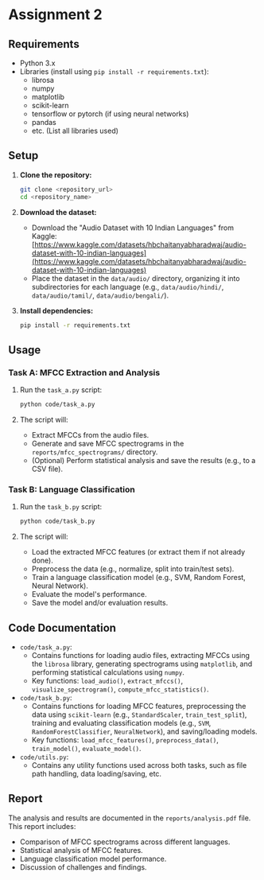 # Assignment 2
##   Requirements

* Python 3.x
* Libraries (install using `pip install -r requirements.txt`):
    * librosa
    * numpy
    * matplotlib
    * scikit-learn
    * tensorflow or pytorch (if using neural networks)
    * pandas
    * etc. (List all libraries used)

##   Setup

1.  **Clone the repository:**

    ```bash
    git clone <repository_url>
    cd <repository_name>
    ```

2.  **Download the dataset:**

    * Download the "Audio Dataset with 10 Indian Languages" from Kaggle:   [https://www.kaggle.com/datasets/hbchaitanyabharadwaj/audio-dataset-with-10-indian-languages](https://www.kaggle.com/datasets/hbchaitanyabharadwaj/audio-dataset-with-10-indian-languages)
    * Place the dataset in the `data/audio/` directory, organizing it into subdirectories for each language (e.g., `data/audio/hindi/`, `data/audio/tamil/`, `data/audio/bengali/`).

3.  **Install dependencies:**

    ```bash
    pip install -r requirements.txt
    ```

##   Usage

###   Task A: MFCC Extraction and Analysis

1.  Run the `task_a.py` script:

    ```bash
    python code/task_a.py
    ```

2.  The script will:

    * Extract MFCCs from the audio files.
    * Generate and save MFCC spectrograms in the `reports/mfcc_spectrograms/` directory.
    * (Optional) Perform statistical analysis and save the results (e.g., to a CSV file).

###   Task B: Language Classification

1.  Run the `task_b.py` script:

    ```bash
    python code/task_b.py
    ```

2.  The script will:

    * Load the extracted MFCC features (or extract them if not already done).
    * Preprocess the data (e.g., normalize, split into train/test sets).
    * Train a language classification model (e.g., SVM, Random Forest, Neural Network).
    * Evaluate the model's performance.
    * Save the model and/or evaluation results.

##   Code Documentation

* `code/task_a.py`:
    * Contains functions for loading audio files, extracting MFCCs using the `librosa` library, generating spectrograms using `matplotlib`, and performing statistical calculations using `numpy`.
    * Key functions: `load_audio()`, `extract_mfccs()`, `visualize_spectrogram()`, `compute_mfcc_statistics()`.
* `code/task_b.py`:
    * Contains functions for loading MFCC features, preprocessing the data using `scikit-learn` (e.g., `StandardScaler`, `train_test_split`), training and evaluating classification models (e.g., `SVM`, `RandomForestClassifier`, `NeuralNetwork`), and saving/loading models.
    * Key functions: `load_mfcc_features()`, `preprocess_data()`, `train_model()`, `evaluate_model()`.
* `code/utils.py`:
    * Contains any utility functions used across both tasks, such as file path handling, data loading/saving, etc.

##   Report

The analysis and results are documented in the `reports/analysis.pdf` file. This report includes:

* Comparison of MFCC spectrograms across different languages.
* Statistical analysis of MFCC features.
* Language classification model performance.
* Discussion of challenges and findings.



